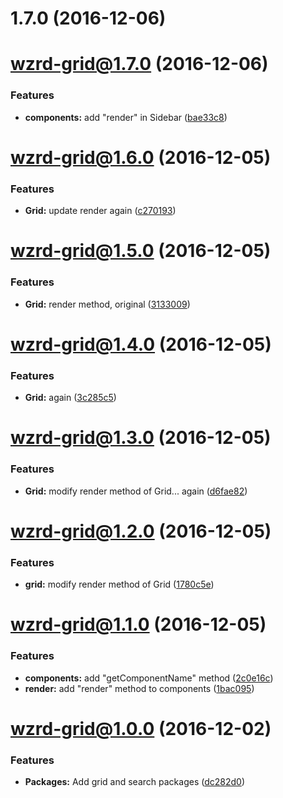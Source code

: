 <a name="1.7.0"></a>
# 1.7.0 (2016-12-06)



<a name="wzrd-grid@1.7.0"></a>
# wzrd-grid@1.7.0 (2016-12-06)


### Features

* **components:** add "render" in Sidebar ([bae33c8](https://github.com/wizardzloy/try-monorepo/commit/bae33c8))



<a name="wzrd-grid@1.6.0"></a>
# wzrd-grid@1.6.0 (2016-12-05)


### Features

* **Grid:** update render again ([c270193](https://github.com/wizardzloy/try-monorepo/commit/c270193))



<a name="wzrd-grid@1.5.0"></a>
# wzrd-grid@1.5.0 (2016-12-05)


### Features

* **Grid:** render method, original ([3133009](https://github.com/wizardzloy/try-monorepo/commit/3133009))



<a name="wzrd-grid@1.4.0"></a>
# wzrd-grid@1.4.0 (2016-12-05)


### Features

* **Grid:** again ([3c285c5](https://github.com/wizardzloy/try-monorepo/commit/3c285c5))



<a name="wzrd-grid@1.3.0"></a>
# wzrd-grid@1.3.0 (2016-12-05)


### Features

* **Grid:** modify render method of Grid... again ([d6fae82](https://github.com/wizardzloy/try-monorepo/commit/d6fae82))



<a name="wzrd-grid@1.2.0"></a>
# wzrd-grid@1.2.0 (2016-12-05)


### Features

* **grid:** modify render method of Grid ([1780c5e](https://github.com/wizardzloy/try-monorepo/commit/1780c5e))



<a name="wzrd-grid@1.1.0"></a>
# wzrd-grid@1.1.0 (2016-12-05)


### Features

* **components:** add "getComponentName" method ([2c0e16c](https://github.com/wizardzloy/try-monorepo/commit/2c0e16c))
* **render:** add "render" method to components ([1bac095](https://github.com/wizardzloy/try-monorepo/commit/1bac095))



<a name="wzrd-grid@1.0.0"></a>
# wzrd-grid@1.0.0 (2016-12-02)


### Features

* **Packages:** Add grid and search packages ([dc282d0](https://github.com/wizardzloy/try-monorepo/commit/dc282d0))




